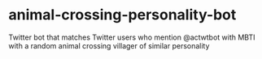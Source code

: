 # animal-crossing-personality-bot
Twitter bot that matches Twitter users who mention @actwtbot with MBTI with a random animal crossing villager of similar personality
